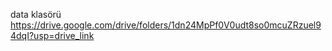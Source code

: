 data klasörü
https://drive.google.com/drive/folders/1dn24MpPf0V0udt8so0mcuZRzuel94dqI?usp=drive_link
